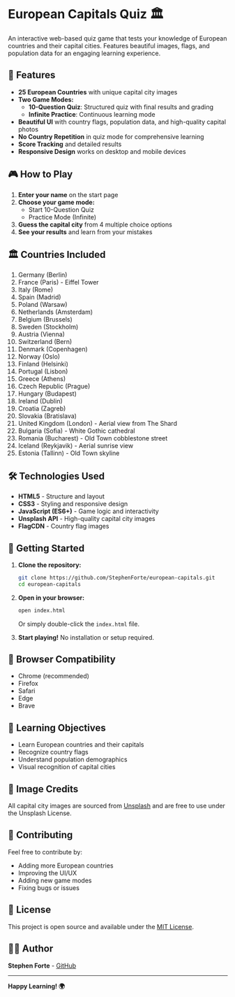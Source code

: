 # European Capitals Quiz 🏛️

An interactive web-based quiz game that tests your knowledge of European countries and their capital cities. Features beautiful images, flags, and population data for an engaging learning experience.

## 🌟 Features

- **25 European Countries** with unique capital city images
- **Two Game Modes:**
  - **10-Question Quiz**: Structured quiz with final results and grading
  - **Infinite Practice**: Continuous learning mode
- **Beautiful UI** with country flags, population data, and high-quality capital photos
- **No Country Repetition** in quiz mode for comprehensive learning
- **Score Tracking** and detailed results
- **Responsive Design** works on desktop and mobile devices

## 🎮 How to Play

1. **Enter your name** on the start page
2. **Choose your game mode:**
   - Start 10-Question Quiz
   - Practice Mode (Infinite)
3. **Guess the capital city** from 4 multiple choice options
4. **See your results** and learn from your mistakes

## 🏛️ Countries Included

1. Germany (Berlin)
2. France (Paris) - Eiffel Tower
3. Italy (Rome)
4. Spain (Madrid)
5. Poland (Warsaw)
6. Netherlands (Amsterdam)
7. Belgium (Brussels)
8. Sweden (Stockholm)
9. Austria (Vienna)
10. Switzerland (Bern)
11. Denmark (Copenhagen)
12. Norway (Oslo)
13. Finland (Helsinki)
14. Portugal (Lisbon)
15. Greece (Athens)
16. Czech Republic (Prague)
17. Hungary (Budapest)
18. Ireland (Dublin)
19. Croatia (Zagreb)
20. Slovakia (Bratislava)
21. United Kingdom (London) - Aerial view from The Shard
22. Bulgaria (Sofia) - White Gothic cathedral
23. Romania (Bucharest) - Old Town cobblestone street
24. Iceland (Reykjavik) - Aerial sunrise view
25. Estonia (Tallinn) - Old Town skyline

## 🛠️ Technologies Used

- **HTML5** - Structure and layout
- **CSS3** - Styling and responsive design
- **JavaScript (ES6+)** - Game logic and interactivity
- **Unsplash API** - High-quality capital city images
- **FlagCDN** - Country flag images

## 🚀 Getting Started

1. **Clone the repository:**
   ```bash
   git clone https://github.com/StephenForte/european-capitals.git
   cd european-capitals
   ```

2. **Open in your browser:**
   ```bash
   open index.html
   ```
   Or simply double-click the `index.html` file.

3. **Start playing!** No installation or setup required.

## 📱 Browser Compatibility

- Chrome (recommended)
- Firefox
- Safari
- Edge
- Brave

## 🎯 Learning Objectives

- Learn European countries and their capitals
- Recognize country flags
- Understand population demographics
- Visual recognition of capital cities

## 📸 Image Credits

All capital city images are sourced from [Unsplash](https://unsplash.com/) and are free to use under the Unsplash License.

## 🤝 Contributing

Feel free to contribute by:
- Adding more European countries
- Improving the UI/UX
- Adding new game modes
- Fixing bugs or issues

## 📄 License

This project is open source and available under the [MIT License](LICENSE).

## 👨‍💻 Author

**Stephen Forte** - [GitHub](https://github.com/StephenForte)

---

**Happy Learning! 🌍** 